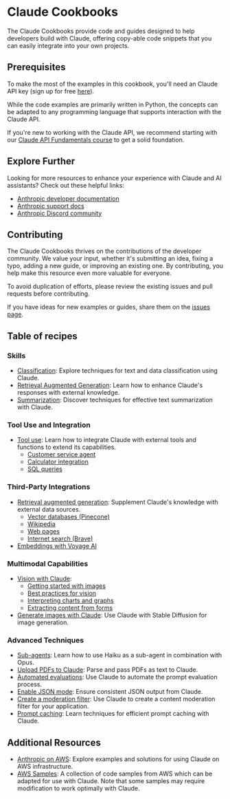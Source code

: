 # Claude Cookbooks

The Claude Cookbooks provide code and guides designed to help developers build with Claude, offering copy-able code snippets that you can easily integrate into your own projects.

## Prerequisites

To make the most of the examples in this cookbook, you'll need an Claude API key (sign up for free [here](https://www.anthropic.com)).

While the code examples are primarily written in Python, the concepts can be adapted to any programming language that supports interaction with the Claude API.

If you're new to working with the Claude API, we recommend starting with our [Claude API Fundamentals course](https://github.com/anthropics/courses/tree/master/anthropic_api_fundamentals) to get a solid foundation.

## Explore Further

Looking for more resources to enhance your experience with Claude and AI assistants? Check out these helpful links:

- [Anthropic developer documentation](https://docs.claude.com/claude/docs/guide-to-anthropics-prompt-engineering-resources)
- [Anthropic support docs](https://support.anthropic.com)
- [Anthropic Discord community](https://www.anthropic.com/discord)

## Contributing

The Claude Cookbooks thrives on the contributions of the developer community. We value your input, whether it's submitting an idea, fixing a typo, adding a new guide, or improving an existing one. By contributing, you help make this resource even more valuable for everyone.

To avoid duplication of efforts, please review the existing issues and pull requests before contributing.

If you have ideas for new examples or guides, share them on the [issues page](https://github.com/anthropics/anthropic-cookbook/issues).

## Table of recipes

### Skills
- [Classification](https://github.com/anthropics/anthropic-cookbook/tree/main/skills/classification): Explore techniques for text and data classification using Claude.
- [Retrieval Augmented Generation](https://github.com/anthropics/anthropic-cookbook/tree/main/skills/retrieval_augmented_generation): Learn how to enhance Claude's responses with external knowledge.
- [Summarization](https://github.com/anthropics/anthropic-cookbook/tree/main/skills/summarization): Discover techniques for effective text summarization with Claude.

### Tool Use and Integration
- [Tool use](https://github.com/anthropics/anthropic-cookbook/tree/main/tool_use): Learn how to integrate Claude with external tools and functions to extend its capabilities.
  - [Customer service agent](https://github.com/anthropics/anthropic-cookbook/blob/main/tool_use/customer_service_agent.ipynb)
  - [Calculator integration](https://github.com/anthropics/anthropic-cookbook/blob/main/tool_use/calculator_tool.ipynb)
  - [SQL queries](https://github.com/anthropics/anthropic-cookbook/blob/main/misc/how_to_make_sql_queries.ipynb)

### Third-Party Integrations
- [Retrieval augmented generation](https://github.com/anthropics/anthropic-cookbook/tree/main/third_party): Supplement Claude's knowledge with external data sources.
  - [Vector databases (Pinecone)](https://github.com/anthropics/anthropic-cookbook/blob/main/third_party/Pinecone/rag_using_pinecone.ipynb)
  - [Wikipedia](https://github.com/anthropics/anthropic-cookbook/blob/main/third_party/Wikipedia/wikipedia-search-cookbook.ipynb/)
  - [Web pages](https://github.com/anthropics/anthropic-cookbook/blob/main/misc/read_web_pages_with_haiku.ipynb)
  - [Internet search (Brave)](https://github.com/anthropics/anthropic-cookbook/blob/main/third_party/Brave/web_search_using_brave.ipynb)
- [Embeddings with Voyage AI](https://github.com/anthropics/anthropic-cookbook/blob/main/third_party/VoyageAI/how_to_create_embeddings.md)

### Multimodal Capabilities
- [Vision with Claude](https://github.com/anthropics/anthropic-cookbook/tree/main/multimodal): 
  - [Getting started with images](https://github.com/anthropics/anthropic-cookbook/blob/main/multimodal/getting_started_with_vision.ipynb)
  - [Best practices for vision](https://github.com/anthropics/anthropic-cookbook/blob/main/multimodal/best_practices_for_vision.ipynb)
  - [Interpreting charts and graphs](https://github.com/anthropics/anthropic-cookbook/blob/main/multimodal/reading_charts_graphs_powerpoints.ipynb)
  - [Extracting content from forms](https://github.com/anthropics/anthropic-cookbook/blob/main/multimodal/how_to_transcribe_text.ipynb)
- [Generate images with Claude](https://github.com/anthropics/anthropic-cookbook/blob/main/misc/illustrated_responses.ipynb): Use Claude with Stable Diffusion for image generation.

### Advanced Techniques
- [Sub-agents](https://github.com/anthropics/anthropic-cookbook/blob/main/multimodal/using_sub_agents.ipynb): Learn how to use Haiku as a sub-agent in combination with Opus.
- [Upload PDFs to Claude](https://github.com/anthropics/anthropic-cookbook/blob/main/misc/pdf_upload_summarization.ipynb): Parse and pass PDFs as text to Claude.
- [Automated evaluations](https://github.com/anthropics/anthropic-cookbook/blob/main/misc/building_evals.ipynb): Use Claude to automate the prompt evaluation process.
- [Enable JSON mode](https://github.com/anthropics/anthropic-cookbook/blob/main/misc/how_to_enable_json_mode.ipynb): Ensure consistent JSON output from Claude.
- [Create a moderation filter](https://github.com/anthropics/anthropic-cookbook/blob/main/misc/building_moderation_filter.ipynb): Use Claude to create a content moderation filter for your application.
- [Prompt caching](https://github.com/anthropics/anthropic-cookbook/blob/main/misc/prompt_caching.ipynb): Learn techniques for efficient prompt caching with Claude.

## Additional Resources

- [Anthropic on AWS](https://github.com/aws-samples/anthropic-on-aws): Explore examples and solutions for using Claude on AWS infrastructure.
- [AWS Samples](https://github.com/aws-samples/): A collection of code samples from AWS which can be adapted for use with Claude. Note that some samples may require modification to work optimally with Claude.